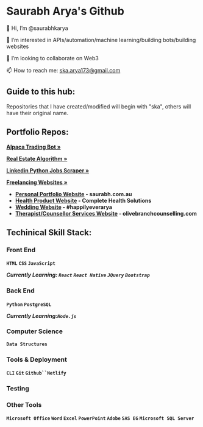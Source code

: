 # Saurabh Arya's Github

👋 Hi, I’m @saurabhkarya

👀 I’m interested in APIs/automation/machine learning/building bots/building websites

💞️ I’m looking to collaborate on Web3

📫 How to reach me: ska.arya173@gmail.com


## Guide to this hub:

Repositories that I have created/modified will begin with "ska", others will have their original name.


## Portfolio Repos:

<a href="https://github.com/saurabhkarya/ska-alpaca-trading-bot"><strong>Alpaca Trading Bot »</strong></a>

<a href="https://github.com/saurabhkarya/ska-realestate-api"><strong>Real Estate Algorithm »</strong></a>

<a href="https://github.com/saurabhkarya/ska-linkedin-scraper"><strong>Linkedin Python Jobs Scraper »</strong></a>

<a href="https://www.saurabh.com.au"><strong>Freelancing Websites »</strong></a>
<ul>
  <li><a href="https://github.com/saurabhkarya/saurabh.com.au"><strong>Personal Portfolio Website</a> - saurabh.com.au</li>
  <li><a href="https://github.com/saurabhkarya/completehealthsolutions.org"><strong>Health Product Website</a> - Complete Health Solutions</li>
  <li><a href="https://github.com/saurabhkarya/happilyeverarya.com"><strong>Wedding Website</a> - #happilyeverarya</li>
  <li><a href="https://github.com/saurabhkarya/"><strong>Therapist/Counsellor Services Website</a> - olivebranchcounselling.com</li>
</ul>
    
<p></p>
<p></p>
<p></p>

## Techinical Skill Stack:

### Front End

`HTML` `CSS` `JavaScript` 

_Currently Learning: `React` `React Native` `JQuery` `Bootstrap`_

### Back End

`Python` `PostgreSQL`

_Currently Learning:`Node.js`_

### Computer Science

`Data Structures`

### Tools & Deployment

`CLI` `Git` `Github``Netlify`

### Testing



### Other Tools

`Microsoft Office` `Word` `Excel` `PowerPoint` `Adobe`
`SAS EG` `Microsoft SQL Server`

<!---
saurabhkarya/saurabhkarya is a ✨ special ✨ repository because its `README.md` (this file) appears on your GitHub profile.
You can click the Preview link to take a look at your changes.
--->


